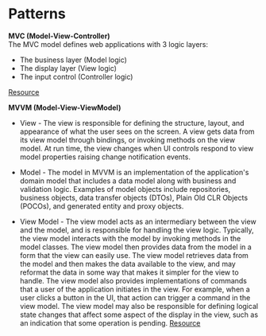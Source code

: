 # Patterns

**MVC (Model-View-Controller)**   
The MVC model defines web applications with 3 logic layers:
* The business layer (Model logic)
* The display layer (View logic)
* The input control (Controller logic)

[Resource](https://www.c-sharpcorner.com/UploadFile/8ef97c/most-asked-Asp-Net-mvc-interview-questions-and-answers/)

**MVVM (Model-View-ViewModel)**
* View - The view is responsible for defining the structure, layout, and appearance of what the user sees on the screen. 
A view gets data from its view model through bindings, or invoking methods on the view model. At run time, the view changes when UI    controls respond to view model properties raising change notification events.

* Model - The model in MVVM is an implementation of the application's domain model that includes a data model along with business and validation logic. Examples of model objects include repositories, business objects, data transfer objects (DTOs), Plain Old CLR Objects (POCOs), and generated entity and proxy objects.

* View Model - The view model acts as an intermediary between the view and the model, and is responsible for handling the view logic. Typically, the view model interacts with the model by invoking methods in the model classes. The view model then provides data from the model in a form that the view can easily use. The view model retrieves data from the model and then makes the data available to the view, and may reformat the data in some way that makes it simpler for the view to handle. The view model also provides implementations of commands that a user of the application initiates in the view. For example, when a user clicks a button in the UI, that action can trigger a command in the view model. The view model may also be responsible for defining logical state changes that affect some aspect of the display in the view, such as an indication that some operation is pending. [Resource](http://wpbest.net/mvvm-model-view-viewmodel-pattern-with-xamarin-forms)
